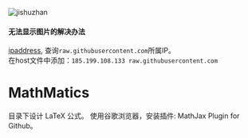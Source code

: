 ![jishuzhan](https://github.com/Bllose/LearnStudy/blob/main/tech20220219082310.png)
#### 无法显示图片的解决办法
[ipaddress](https://ipaddress.com/website/raw.githubusercontent.com), 查询```raw.githubusercontent.com```所属IP。  
在host文件中添加：```185.199.108.133 raw.githubusercontent.com```
# MathMatics  
目录下设计 LaTeX 公式。 使用谷歌浏览器，安装插件: MathJax Plugin for Github。 
